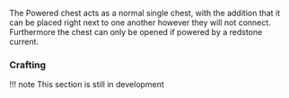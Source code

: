 The Powered chest acts as a normal single chest, with the addition that it can be placed right next to one another however they will not connect. Furthermore the chest can only be opened if powered by a redstone current.

### Crafting

!!! note
	This section is still in development